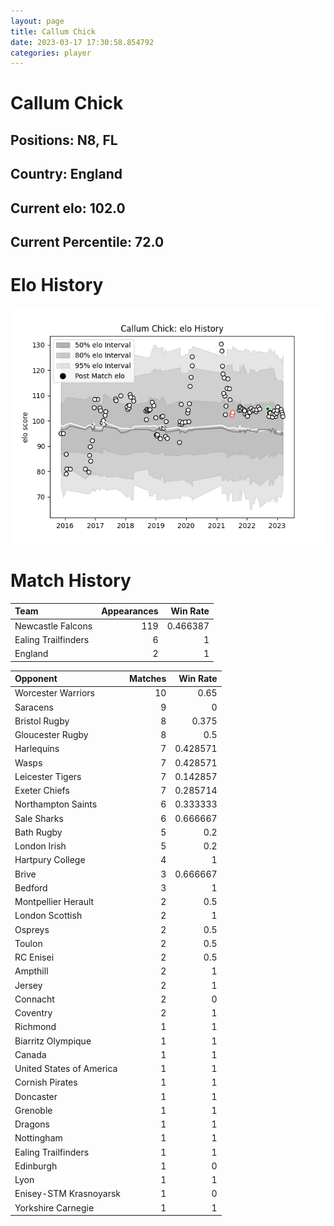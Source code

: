```yaml
---  
layout: page  
title: Callum Chick  
date: 2023-03-17 17:30:58.854792  
categories: player  
---
```

# Callum Chick

## Positions: N8, FL

## Country: England

## Current elo: 102.0

## Current Percentile: 72.0

# Elo History


![elo history](history_CallumChick.png)
# Match History


| Team                |   Appearances |   Win Rate |
|:--------------------|--------------:|-----------:|
| Newcastle Falcons   |           119 |   0.466387 |
| Ealing Trailfinders |             6 |   1        |
| England             |             2 |   1        |

| Opponent                 |   Matches |   Win Rate |
|:-------------------------|----------:|-----------:|
| Worcester Warriors       |        10 |   0.65     |
| Saracens                 |         9 |   0        |
| Bristol Rugby            |         8 |   0.375    |
| Gloucester Rugby         |         8 |   0.5      |
| Harlequins               |         7 |   0.428571 |
| Wasps                    |         7 |   0.428571 |
| Leicester Tigers         |         7 |   0.142857 |
| Exeter Chiefs            |         7 |   0.285714 |
| Northampton Saints       |         6 |   0.333333 |
| Sale Sharks              |         6 |   0.666667 |
| Bath Rugby               |         5 |   0.2      |
| London Irish             |         5 |   0.2      |
| Hartpury College         |         4 |   1        |
| Brive                    |         3 |   0.666667 |
| Bedford                  |         3 |   1        |
| Montpellier Herault      |         2 |   0.5      |
| London Scottish          |         2 |   1        |
| Ospreys                  |         2 |   0.5      |
| Toulon                   |         2 |   0.5      |
| RC Enisei                |         2 |   0.5      |
| Ampthill                 |         2 |   1        |
| Jersey                   |         2 |   1        |
| Connacht                 |         2 |   0        |
| Coventry                 |         2 |   1        |
| Richmond                 |         1 |   1        |
| Biarritz Olympique       |         1 |   1        |
| Canada                   |         1 |   1        |
| United States of America |         1 |   1        |
| Cornish Pirates          |         1 |   1        |
| Doncaster                |         1 |   1        |
| Grenoble                 |         1 |   1        |
| Dragons                  |         1 |   1        |
| Nottingham               |         1 |   1        |
| Ealing Trailfinders      |         1 |   1        |
| Edinburgh                |         1 |   0        |
| Lyon                     |         1 |   1        |
| Enisey-STM Krasnoyarsk   |         1 |   0        |
| Yorkshire Carnegie       |         1 |   1        |